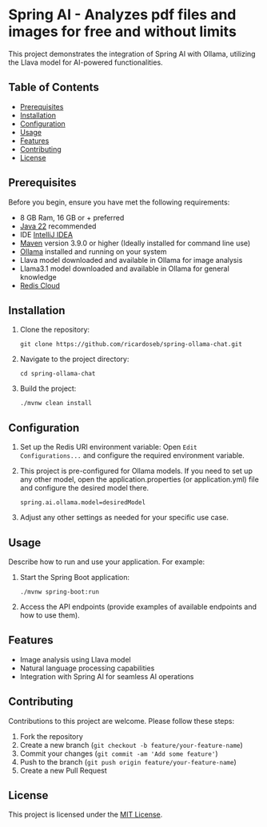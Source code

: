 # Spring AI - Analyzes pdf files and images for free and without limits

This project demonstrates the integration of Spring AI with Ollama, utilizing the Llava model for AI-powered functionalities.

## Table of Contents
- [Prerequisites](#prerequisites)
- [Installation](#installation)
- [Configuration](#configuration)
- [Usage](#usage)
- [Features](#features)
- [Contributing](#contributing)
- [License](#license)

## Prerequisites

Before you begin, ensure you have met the following requirements:

- 8 GB Ram, 16 GB or + preferred
- [Java 22](https://jdk.java.net/22/) recommended
- IDE [IntelliJ IDEA](https://www.jetbrains.com/idea/download)
- [Maven](https://maven.apache.org/download.cgi) version 3.9.0 or higher (Ideally installed for command line use)
- [Ollama](https://ollama.com/download) installed and running on your system
- Llava model downloaded and available in Ollama for image analysis
- Llama3.1 model downloaded and available in Ollama for general knowledge
- [Redis Cloud](https://app.redislabs.com/#/)

## Installation

1. Clone the repository:
   ```
   git clone https://github.com/ricardoseb/spring-ollama-chat.git
   ```

2. Navigate to the project directory:
   ```
   cd spring-ollama-chat
   ```

3. Build the project:
   ```
   ./mvnw clean install
   ```

## Configuration

1. Set up the Redis URI environment variable: Open `Edit Configurations...` and configure the required environment variable.
2. This project is pre-configured for Ollama models. If you need to set up any other model, open the application.properties (or application.yml) file and configure the desired model there.
   ```
   spring.ai.ollama.model=desiredModel
   ```

3. Adjust any other settings as needed for your specific use case.

## Usage

Describe how to run and use your application. For example:

1. Start the Spring Boot application:
   ```
   ./mvnw spring-boot:run
   ```

2. Access the API endpoints (provide examples of available endpoints and how to use them).

## Features

- Image analysis using Llava model
- Natural language processing capabilities
- Integration with Spring AI for seamless AI operations

## Contributing

Contributions to this project are welcome. Please follow these steps:
1. Fork the repository
2. Create a new branch (`git checkout -b feature/your-feature-name`)
3. Commit your changes (`git commit -am 'Add some feature'`)
4. Push to the branch (`git push origin feature/your-feature-name`)
5. Create a new Pull Request

## License

This project is licensed under the [MIT License](LICENSE).
